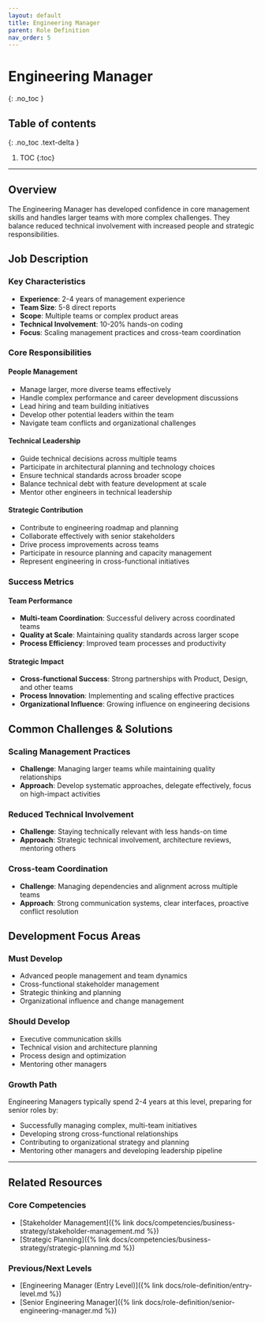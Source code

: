 ```yaml
---
layout: default
title: Engineering Manager
parent: Role Definition
nav_order: 5
---
```


# Engineering Manager
{: .no_toc }

## Table of contents
{: .no_toc .text-delta }

1. TOC
{:toc}

---

## Overview

The Engineering Manager has developed confidence in core management skills and handles larger teams with more complex challenges. They balance reduced technical involvement with increased people and strategic responsibilities.

## Job Description

### Key Characteristics
- **Experience**: 2-4 years of management experience
- **Team Size**: 5-8 direct reports
- **Scope**: Multiple teams or complex product areas
- **Technical Involvement**: 10-20% hands-on coding
- **Focus**: Scaling management practices and cross-team coordination

### Core Responsibilities

#### People Management
- Manage larger, more diverse teams effectively
- Handle complex performance and career development discussions
- Lead hiring and team building initiatives
- Develop other potential leaders within the team
- Navigate team conflicts and organizational challenges

#### Technical Leadership
- Guide technical decisions across multiple teams
- Participate in architectural planning and technology choices
- Ensure technical standards across broader scope
- Balance technical debt with feature development at scale
- Mentor other engineers in technical leadership

#### Strategic Contribution
- Contribute to engineering roadmap and planning
- Collaborate effectively with senior stakeholders
- Drive process improvements across teams
- Participate in resource planning and capacity management
- Represent engineering in cross-functional initiatives

### Success Metrics

#### Team Performance
- **Multi-team Coordination**: Successful delivery across coordinated teams
- **Quality at Scale**: Maintaining quality standards across larger scope
- **Process Efficiency**: Improved team processes and productivity

#### Strategic Impact
- **Cross-functional Success**: Strong partnerships with Product, Design, and other teams
- **Process Innovation**: Implementing and scaling effective practices
- **Organizational Influence**: Growing influence on engineering decisions

## Common Challenges & Solutions

### Scaling Management Practices
- **Challenge**: Managing larger teams while maintaining quality relationships
- **Approach**: Develop systematic approaches, delegate effectively, focus on high-impact activities

### Reduced Technical Involvement
- **Challenge**: Staying technically relevant with less hands-on time
- **Approach**: Strategic technical involvement, architecture reviews, mentoring others

### Cross-team Coordination
- **Challenge**: Managing dependencies and alignment across multiple teams
- **Approach**: Strong communication systems, clear interfaces, proactive conflict resolution

## Development Focus Areas

### Must Develop
- Advanced people management and team dynamics
- Cross-functional stakeholder management
- Strategic thinking and planning
- Organizational influence and change management

### Should Develop
- Executive communication skills
- Technical vision and architecture planning
- Process design and optimization
- Mentoring other managers

### Growth Path
Engineering Managers typically spend 2-4 years at this level, preparing for senior roles by:
- Successfully managing complex, multi-team initiatives
- Developing strong cross-functional relationships
- Contributing to organizational strategy and planning
- Mentoring other managers and developing leadership pipeline

---

## Related Resources

### Core Competencies
- [Stakeholder Management]({% link docs/competencies/business-strategy/stakeholder-management.md %})
- [Strategic Planning]({% link docs/competencies/business-strategy/strategic-planning.md %})

### Previous/Next Levels
- [Engineering Manager (Entry Level)]({% link docs/role-definition/entry-level.md %})
- [Senior Engineering Manager]({% link docs/role-definition/senior-engineering-manager.md %})
